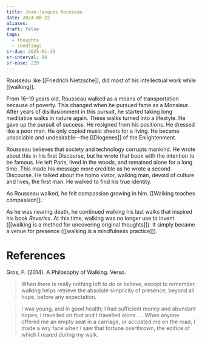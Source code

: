 ```yaml
---
title: Jean-Jacques Rousseau
date: 2024-08-22
aliases: 
draft: false
tags:
  - thoughts
  - seedlings
sr-due: 2025-01-19
sr-interval: 84
sr-ease: 229
---
```

Rousseau like [[Friedrich Nietzsche]], did most of his intellectual work while [[walking]].

From 16–19 years old, Rousseau walked as a means of transportation because of poverty. This changed when he pursued fame as a Monsieur. After years of disillusionment in this pursuit, he started taking long meditative walks in nature again. These walks turned into a lifestyle. He gave up the pursuit of success. He resigned from his positions. He dressed like a poor man. He only copied music sheets for a living. He became unsociable and undesirable—the [[Diogenes]] of the Enlightenment.

Rousseau believes that society and technology corrupts mankind. He wrote about this in his first Discourse, but he wrote that book with the intention to be famous. He left Paris, lived in the woods, and remained alone for a long time. This made his message more credible as he wrote a second Discourse. He talked about the homo viator, walking man, devoid of culture and lives, the first man. He walked to find his true identity.

As Rousseau walked, he felt compassion growing in him. [[Walking teaches compassion]].

As he was nearing death, he continued walking his last walks that inspired his book *Reveries*. At this time, walking was no longer use to invent ([[walking is a method for uncovering original thoughts]]). It simply became a venue for presence ([[walking is a mindfulness practice]]).

# References

Gros, F. (2014). A Philosophy of Walking. Verso.

>When there is really nothing left to do or believe, except to remember, walking helps retrieve the absolute simplicity of presence, beyond all hope, before any expectation.

>I was young, and in good health; I had sufficient money and abundant hopes; I travelled on foot and I travelled alone. … When anyone offered me an empty seat in a carriage, or accosted me on the road, I made a wry face when I saw that fortune overthrown, the edifice of which I reared during my walk.



